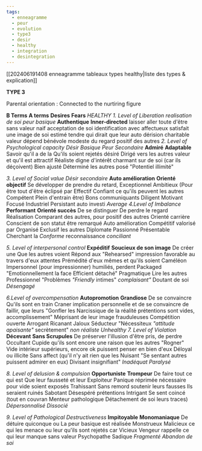 ```yaml
---
tags:
  - enneagramme
  - peur
  - evolution
  - type3
  - desir
  - healthy
  - integration
  - desintegration
---
```


[[202406191408 enneagramme tableaux types healthy|liste des types & explication]]

**TYPE 3**

Parental orientation : Connected to the nurtiring figure

**B Terms**                 **A terms**                 **Desires**                           **Fears**
*HEALTHY*
*1. Level of Liberation*                   *realisation de soi*                    *peur basique*
**Authentique**             **Inner-directed**          laisser aller toute      d'être sans valeur 
naif                        acceptation de soi     identification avec
affectueux             satisfait                      une image de soi
estimé                    tendre                       qui dirait que leur
auto dérision         charitable                   valeur dépend
bénévole                modeste                    du regard positif 
                                des autres
*2. Level of Psychological capacity*          *Désir Basique*                *Peur Secondaire*
**Admiré**          **Adaptable**                      Savoir qu'il a de la        Qu'ils soient rejetés
désiré             Dirigé vers les autres      valeur et qu'il est
attractif          Réaliste                            digne d'intérêt
charmant       sur de soi                         (car ils déçoivent)
Bien ajusté     Déterminé                       les autres
posé               "Potentiel illimité"

*3. Level of Social value*                                 *Désir secondaire*
**Auto amélioration**       **Orienté objectif**     Se développer         de prendre du retard,
Exceptionnel                  Ambitieux               (Pour être tout          d'être éclipsé par
Effectif                            Confiant                  ce qu'ils peuvent     les autres
Compétent                     Plein d'entrain         être)
Bons communiquants    Diligent
Motivant                         Focusé
Industriel                        Persistant
                    auto investi
*Average*
*4.Level of Imbalance*
**Performant**                **Orienté succès**               De se distinguer    De perdre le regard
Réalisation                  Comparant                      des autres, pour     positif des autres
Orienté carrière          Conscient de son statut   être remarqué
Auto amélioration      Compétitif                        valorisé par 
Organisé                     Exclusif                             les autres
Diplomate                   Passionné
Présentable                 Cherchant la 
*Conforme*                    reconnaissance
                  *conciliant*

*5. Level of interpersonal control*
**Expéditif**            **Soucieux de son image**      De créer une                 Que les autres voient
Répond aux        "Rehearsed"                           impression favorable    au travers d'eux
attentes               Prémédité                             d'eux mêmes                 et qu'ils soient
Caméléon            Impersonnel                            (pour impressionner)    humiliés, perdent
Packaged             "Emotionnellement                                                     la face
Efficient                détaché"
Pragmatique        Lire les autres
Professionnel       "Problèmes
*"Friendly*               intimes"
*complaisant"*         Doutant de soi
                *Désengagé*

*6.Level of overcompensation*
**Autopromotion**            **Grandiose**                      De se convaincre        Qu'ils sont en train
Craner                            implication personnelle  et de se convaincre     de faillir, que leurs
"Gonfler les                    Narcissique                     de la réalité                 prétentions sont vides,
accomplissement"         Méprisant                        de leur image             frauduleuses
Compétition ouverte     Arrogant
Ricanant                         Jaloux
Séducteur                      "Nécessiteux 
*"attitude apaisante"*        secrètement"
					*non réaliste*
*Unhealthy*
*7. Level of Violation*
**Décevant**                  **Sans Scrupules**             De préserver l'illusion         d'être pris, de perdre
Occultant                   Cupide                           qu'ils sont encore              une raison que les autres
"Rogner"                    Vide intérieur                 supérieurs, encore ok        puissent penser en bien d'eux
Déloyal ou illicite       Sans affect                                                                (qu'il n'y ait rien que les
Nuisant                       "Se sentant                                                              autres puissent admirer en eux)
Divisant                       insignifiant"
*Inadéquat*                  *Paralysé*

*8. Level of delusion & compulsion*
**Opportuniste**                **Trompeur**                  De faire tout ce qui est     Que leur fausseté et leur
Exploiteur                       Panique réprimée       nécessaire pour                 vide soient exposés
Trahissant                       Sans remord               soutenir leurs fausses        Ils seraient  ruinés
Sabotant                        Désespéré                   prétentions
Intrigant                         Se sent coincé             (tout en couvran
Menteur pathologique  Détachement de soi     leurs traces)
*Dépersonnalisé*              *Dissocié*

*9. Level of Pathological Destructiveness*
**Impitoyable**       **Monomaniaque**               De détuire quiconque ou         La peur basique est réalisée
Monstrueux         Malicieux                           ce qui les menace ou leur        qu'ils sont rejetés car 
Vicieux                 Vengeur                             rappelle ce qui leur manque    sans valeur
Psychopathe        Sadique
*Fragmenté*            *Abandon de soi*